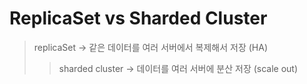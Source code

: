 # ReplicaSet vs Sharded Cluster

> replicaSet -> 같은 데이터를 여러 서버에서 복제해서 저장 (HA)
>
> > sharded cluster -> 데이터를 여러 서버에 분산 저장 (scale out)
